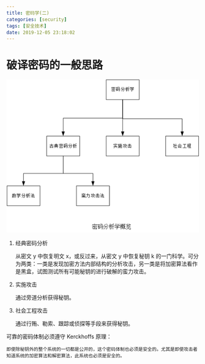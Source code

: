 ```yaml
---
title: 密码学(二)
categories: [security]
tags: [安全技术]
date: 2019-12-05 23:18:02
---
```

# 破译密码的一般思路
![密码学分析概览](/public/image/密码分析学概览.png)

1. 经典密码分析

    从密文 y 中恢复明文 x，或反过来，从密文 y 中恢复秘钥 k 的一门科学。可分为两类：一类是发现加密方法内部结构的分析攻击，另一类是将加密算法看作是黑盒，试图测试所有可能秘钥的进行破解的蛮力攻击。

2. 实施攻击

    通过旁道分析获得秘钥。

3. 社会工程攻击

    通过行贿、勒索、跟踪或侦探等手段来获得秘钥。

可靠的密码体制必须遵守 Kerckhoffs 原理：

    即使除秘钥外的整个系统的一切都是公开的，这个密码体制也必须是安全的。尤其是即使攻击者知道系统的加密算法和解密算法，此系统也必须是安全的。
